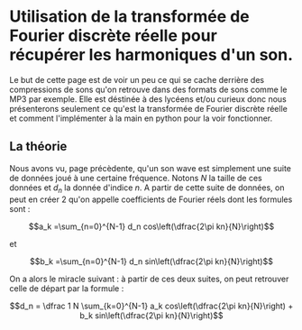 # Utilisation de la transformée de Fourier discrète réelle pour récupérer les harmoniques d'un son.

Le but de cette page est de voir un peu ce qui se cache derrière des compressions de sons qu'on retrouve dans des formats de sons comme le MP3 par exemple. Elle est déstinée à des lycéens et/ou curieux donc nous présenterons seulement ce qu'est la transformée de Fourier discrète réelle et comment l'implémenter à la main en python pour la voir fonctionner. 

## La théorie

Nous avons vu, page précèdente, qu'un son wave est simplement une suite de données joué à une certaine fréquence. Notons $`N`$ la taille de ces données et $`d_n`$ la donnée d'indice $`n`$. A partir de cette suite de données, on peut en créer 2 qu'on appelle coefficients de Fourier réels  dont les formules sont :
``` math
a_k =\sum_{n=0}^{N-1} d_n cos\left(\dfrac{2\pi kn}{N}\right)
```
et 
```math
b_k =\sum_{n=0}^{N-1} d_n sin\left(\dfrac{2\pi kn}{N}\right)
```

On a alors le miracle suivant : à partir de ces deux suites, on peut retrouver celle de départ par la formule :

```math
d_n = \dfrac 1 N \sum_{k=0}^{N-1} a_k cos\left(\dfrac{2\pi kn}{N}\right) + b_k sin\left(\dfrac{2\pi kn}{N}\right)
```
